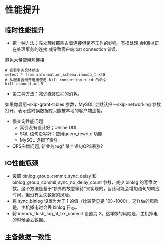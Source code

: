# 性能提升

## 临时性能提升

- 第一种方法：先处理掉那些占着连接但是不工作的线程。有损处理,会Kill掉正在处理事务的连接,或导致客户端lost connection 错误.

避免大量使用短连接.

```mysql
# 查看事务具体状态
select * from information_schema.innodb_trx\G
# 从服务器断开连接使用 kill connection + id 的命令
kill connection 5
```



- 第二种方法：减少连接过程的消耗。

如果你启用–skip-grant-tables 参数，MySQL 会默认把 --skip-networking 参数打开，表示这时候数据库只能被本地的客户端连接。

- 慢查询性能问题
  - 索引没有设计好；Online DDL
  - SQL 语句没写好；使用query_rewrite 功能.
  - MySQL 选错了索引。
- QPS突增问题, 新业务bug? 某个语句QPS暴涨?

## IO性能瓶颈

- 设置 binlog_group_commit_sync_delay 和 binlog_group_commit_sync_no_delay_count 参数，减少 binlog 的写盘次数。这个方法是基于“额外的故意等待”来实现的，因此可能会增加语句的响应时间，但没有丢失数据的风险。
- 将 sync_binlog 设置为大于 1 的值（比较常见是 100~1000）。这样做的风险是，主机掉电时会丢 binlog 日志。
- 将 innodb_flush_log_at_trx_commit 设置为 2。这样做的风险是，主机掉电的时候会丢数据。

## 主备数据一致性

